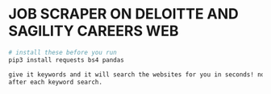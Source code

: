 # JOB SCRAPER ON DELOITTE AND SAGILITY CAREERS WEB

```bash
# install these before you run
pip3 install requests bs4 pandas

give it keywords and it will search the websites for you in seconds! note that there is a 6 seconds delay
after each keyword search.
